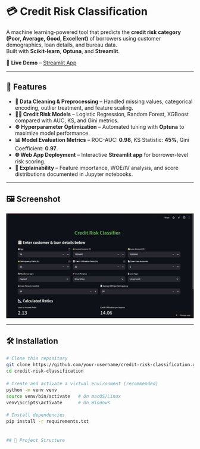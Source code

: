 # 💳 Credit Risk Classification  

A machine learning-powered tool that predicts the **credit risk category (Poor, Average, Good, Excellent)** of borrowers using customer demographics, loan details, and bureau data.  
Built with **Scikit-learn**, **Optuna**, and **Streamlit**.  

🔗 **Live Demo** – [Streamlit App](https://prajwal-glitch-credit-risk-classifier-appmain-1mzyat.streamlit.app/)  


---

## 🚀 Features  

- **🧹 Data Cleaning & Preprocessing** – Handled missing values, categorical encoding, outlier treatment, and feature scaling.  
- **🧑‍🔬 Credit Risk Models** – Logistic Regression, Random Forest, XGBoost compared with AUC, KS, and Gini metrics.  
- **⚙️ Hyperparameter Optimization** – Automated tuning with **Optuna** to maximize model performance.  
- **📊 Model Evaluation Metrics** – ROC-AUC: **0.98**, KS Statistic: **45%**, Gini Coefficient: **0.97**.  
- **🌐 Web App Deployment** – Interactive **Streamlit app** for borrower-level risk scoring.  
- **📖 Explainability** – Feature importance, WOE/IV analysis, and score distributions documented in Jupyter notebooks.  

---

## 🖼️ Screenshot  

![Screenshot Placeholder](screenshot.png)  

---



## 🛠️ Installation  

```bash
# Clone this repository
git clone https://github.com/your-username/credit-risk-classification.git
cd credit-risk-classification

# Create and activate a virtual environment (recommended)
python -m venv venv
source venv/bin/activate   # On macOS/Linux
venv\Scripts\activate      # On Windows

# Install dependencies
pip install -r requirements.txt


## 📂 Project Structure  

